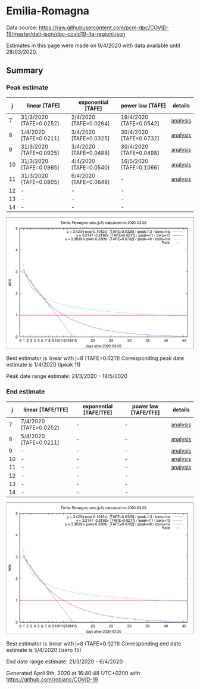 # Emilia-Romagna


Data source: https://raw.githubusercontent.com/pcm-dpc/COVID-19/master/dati-json/dpc-covid19-ita-regioni.json

Estimates in this page were made on 9/4/2020 with data available until 28/03/2020.


## Summary 

### Peak estimate 
|j|linear [TAFE]|exponential [TAFE]|power law [TAFE]|details|
|---|----|-----------|---------|-------|
|7|31/3/2020 [TAFE=0.0252]|2/4/2020 [TAFE=0.0264]|19/4/2020 [TAFE=0.0542]|[analysis](COVID-19_emilia-romagna_j7_2020-03-28.md)|
|8|1/4/2020 [TAFE=0.0211]|3/4/2020 [TAFE=0.0325]|30/4/2020 [TAFE=0.0732]|[analysis](COVID-19_emilia-romagna_j8_2020-03-28.md)|
|9|31/3/2020 [TAFE=0.0925]|3/4/2020 [TAFE=0.0488]|30/4/2020 [TAFE=0.0498]|[analysis](COVID-19_emilia-romagna_j9_2020-03-28.md)|
|10|31/3/2020 [TAFE=0.0965]|4/4/2020 [TAFE=0.0540]|16/5/2020 [TAFE=0.1066]|[analysis](COVID-19_emilia-romagna_j10_2020-03-28.md)|
|11|31/3/2020 [TAFE=0.0805]|6/4/2020 [TAFE=0.0648]|-|[analysis](COVID-19_emilia-romagna_j11_2020-03-28.md)|
|12|-|-|-||
|13|-|-|-||
|14|-|-|-||

![best peak estimate](COVID-19_emilia-romagna_j8_2020-03-28.png)

Best estimator is linear with j=8 (TAFE=0.0211)
Corresponding peak date estimate is 1/4/2020 (ipeak 11)


Peak date range estimate: 21/3/2020 - 18/5/2020

### End estimate 
|j|linear [TAFE/TFE]|exponential [TAFE/TFE]|power law [TAFE/TFE]|details|
|---|----|-----------|---------|-------|
|7|7/4/2020 [TAFE=0.0252]|-|-|[analysis](COVID-19_emilia-romagna_j7_2020-03-28.md)|
|8|5/4/2020 [TAFE=0.0211]|-|-|[analysis](COVID-19_emilia-romagna_j8_2020-03-28.md)|
|9|-|-|-|[analysis](COVID-19_emilia-romagna_j9_2020-03-28.md)|
|10|-|-|-|[analysis](COVID-19_emilia-romagna_j10_2020-03-28.md)|
|11|-|-|-|[analysis](COVID-19_emilia-romagna_j11_2020-03-28.md)|
|12|-|-|-||
|13|-|-|-||
|14|-|-|-||

![best zero estimate](COVID-19_emilia-romagna_j8_2020-03-28.png)

Best estimator is linear with j=8 (TAFE=0.0211)
Corresponding end date estimate is 5/4/2020 (izero 15)


End date range estimate: 21/3/2020 - 6/4/2020

Generated April 9th, 2020 at 16:40:48 UTC+0200 with https://github.com/robianc/COVID-19

